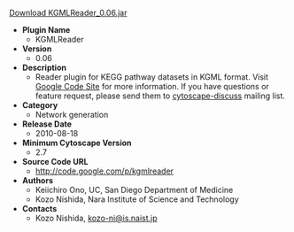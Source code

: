 <a href="KGMLReader_0.06.jar">Download KGMLReader_0.06.jar</a>

* __Plugin Name__
  * KGMLReader
* __Version__
  * 0.06
* __Description__
  * Reader plugin for KEGG pathway datasets in KGML format.  Visit <a href="http://code.google.com/p/kgmlreader/">Google Code Site</a> for more information.  If you have questions or feature request, please send them to <a href="http://groups-beta.google.com/group/cytoscape-discuss">cytoscape-discuss</a> mailing list.
* __Category__
  * Network generation
* __Release Date__
  * 2010-08-18
* __Minimum Cytoscape Version__
  * 2.7
* __Source Code URL__
  * http://code.google.com/p/kgmlreader
* __Authors__
  * Keiichiro Ono, UC, San Diego Department of Medicine
  * Kozo Nishida, Nara Institute of Science and Technology
* __Contacts__
  * Kozo Nishida, kozo-ni@is.naist.jp
